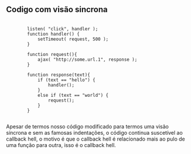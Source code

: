 ## Codigo com visão sincrona
<pre>
    <code class="hljs" data-trim data-line-numbers>
        listen( "click", handler );
        function handler() {
            setTimeout( request, 500 );
        }

        function request(){
            ajax( "http://some.url.1", response );
        }

        function response(text){
            if (text == "hello") {
                handler();
            }
            else if (text == "world") {
                request();
            }
        }
    </code>
</pre>

<aside class="notes">
    Apesar de termos nosso código modificado para termos uma visão síncrona e sem as famosas indentações, o código continua suscetível ao callback hell, o motivo é que o callback hell é relacionado mais ao pulo de uma função para outra, isso é o callback hell.
</aside>